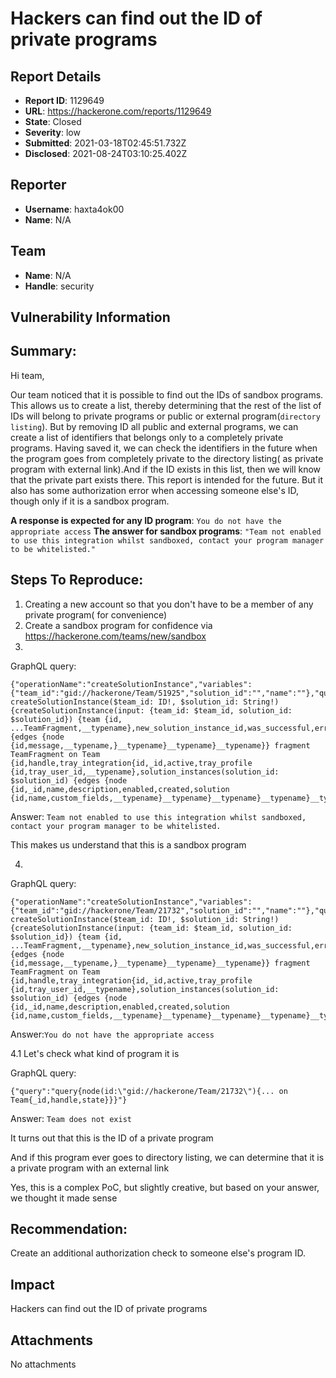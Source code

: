 # Hackers can find out the ID of private programs

## Report Details
- **Report ID**: 1129649
- **URL**: https://hackerone.com/reports/1129649
- **State**: Closed
- **Severity**: low
- **Submitted**: 2021-03-18T02:45:51.732Z
- **Disclosed**: 2021-08-24T03:10:25.402Z

## Reporter
- **Username**: haxta4ok00
- **Name**: N/A

## Team
- **Name**: N/A
- **Handle**: security

## Vulnerability Information
## Summary:
Hi team,

Our team noticed that it is possible to find out the IDs of sandbox programs. This allows us to create a list, thereby determining that the rest of the list of IDs will belong to private programs or public or external program(`directory listing`). But by removing ID all public and external programs, we can create a list of identifiers that belongs only to a completely private programs. Having saved it, we can check the identifiers in the future when the program goes from completely private to the directory listing( as private program with external link).And if the ID exists in this list, then we will know that the private part exists there. This report is intended for the future. But it also has some authorization error when accessing someone else's ID, though only if it is a sandbox program.


**A response is expected for any ID program**: `You do not have the appropriate access`
**The answer for sandbox programs**: `"Team not enabled to use this integration whilst sandboxed, contact your program manager to be whitelisted."`


 

## Steps To Reproduce:

1. Creating a new account so that you don't have to be a member of any private program( for convenience)
2. Create a sandbox program for confidence via https://hackerone.com/teams/new/sandbox
3. 
GraphQL query:

```
{"operationName":"createSolutionInstance","variables":{"team_id":"gid://hackerone/Team/51925","solution_id":"","name":""},"query":"mutation createSolutionInstance($team_id: ID!, $solution_id: String!) {createSolutionInstance(input: {team_id: $team_id, solution_id: $solution_id}) {team {id, ...TeamFragment,__typename},new_solution_instance_id,was_successful,errors {edges {node {id,message,__typename,}__typename}__typename}__typename}} fragment TeamFragment on Team {id,handle,tray_integration{id,_id,active,tray_profile {id,tray_user_id,__typename},solution_instances(solution_id: $solution_id) {edges {node {id,_id,name,description,enabled,created,solution {id,name,custom_fields,__typename}__typename}__typename}__typename}__typename}__typename}"}
```

Answer: `Team not enabled to use this integration whilst sandboxed, contact your program manager to be whitelisted.`

This makes us understand that this is a sandbox program

4.
GraphQL query:
```
{"operationName":"createSolutionInstance","variables":{"team_id":"gid://hackerone/Team/21732","solution_id":"","name":""},"query":"mutation createSolutionInstance($team_id: ID!, $solution_id: String!) {createSolutionInstance(input: {team_id: $team_id, solution_id: $solution_id}) {team {id, ...TeamFragment,__typename},new_solution_instance_id,was_successful,errors {edges {node {id,message,__typename,}__typename}__typename}__typename}} fragment TeamFragment on Team {id,handle,tray_integration{id,_id,active,tray_profile {id,tray_user_id,__typename},solution_instances(solution_id: $solution_id) {edges {node {id,_id,name,description,enabled,created,solution {id,name,custom_fields,__typename}__typename}__typename}__typename}__typename}__typename}"}
```
Answer:`You do not have the appropriate access `

4.1 Let's check what kind of program it is

GraphQL query:

```
{"query":"query{node(id:\"gid://hackerone/Team/21732\"){... on Team{_id,handle,state}}}"}
```

Answer: `Team does not exist`

It turns out that this is the ID of a private program

And if this program ever goes to directory listing, we can determine that it is a private program with an external link

Yes, this is a complex PoC, but slightly creative, but based on your answer, we thought it made sense

 

## Recommendation:

Create an additional authorization check to someone else's program ID.

## Impact

Hackers can find out the ID of private programs

## Attachments
No attachments
